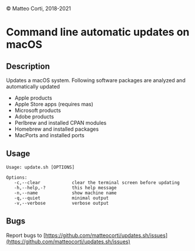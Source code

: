 
 &copy; Matteo Corti, 2018-2021

# Command line automatic updates on macOS

## Description

Updates a macOS system. Following software packages are analyzed and automatically updated

 - Apple products
 - Apple Store apps (requires mas)
 - Microsoft products
 - Adobe products
 - Perlbrew and installed CPAN modules
 - Homebrew and installed packages
 - MacPorts and installed ports

## Usage

```
Usage: update.sh [OPTIONS]

Options:
   -c,--clear            clear the terminal screen before updating
   -h,--help,-?          this help message
   -n,--name             show machine name
   -q,--quiet            minimal output
   -v,--verbose          verbose output
```

## Bugs

Report bugs to [https://github.com/matteocorti/updates.sh/issues](https://github.com/matteocorti/updates.sh/issues)
